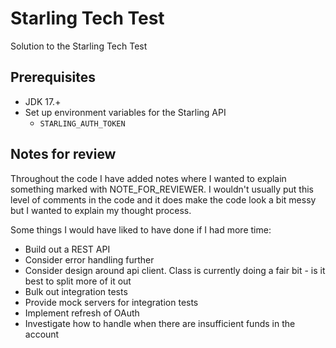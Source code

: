 # Starling Tech Test

Solution to the Starling Tech Test

## Prerequisites

- JDK 17.+
- Set up environment variables for the Starling API
  - `STARLING_AUTH_TOKEN`

## Notes for review

Throughout the code I have added notes where I wanted to explain something marked with NOTE_FOR_REVIEWER. I wouldn't 
usually put this level of comments in the code and it does make the code look a bit messy but I wanted to explain my
thought process.

Some things I would have liked to have done if I had more time:
- Build out a REST API
- Consider error handling further
- Consider design around api client. Class is currently doing a fair bit -  is it best to split more of it out
- Bulk out integration tests
- Provide mock servers for integration tests
- Implement refresh of OAuth
- Investigate how to handle when there are insufficient funds in the account

